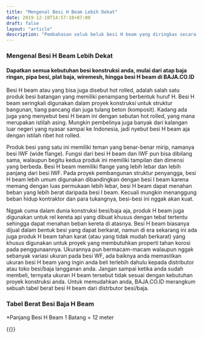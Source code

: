```yaml
---
title: "Mengenal Besi H Beam Lebih Dekat"
date: 2019-12-10T14:57:18+07:00
draft: false
layout: "article"
description: "Pembahasan seluk beluk besi H beam yang diringkas secara singkat, padat dan terperinci bagi anda yang sedang membutuhkan H beam dan ingin membeli H beam murah."
---
```


### Mengenal Besi H Beam Lebih Dekat

#### Dapatkan semua kebutuhan besi konstruksi anda, mulai dari atap baja ringan, pipa besi, plat baja, wiremesh, hingga besi H beam di BAJA.CO.ID

Besi H beam atau yang bisa juga disebut hot rolled, adalah salah satu produk besi batangan yang memiliki penampang berbentuk huruf H. Besi H beam seringkali digunakan dalam proyek konstruksi untuk struktur bangunan, tiang pancang dan juga tulang beton (komposit). Kadang ada juga yang menyebut besi H beam ini dengan sebutan hot rolled, yang mana merupakan istilah asing. Mungkin pembelinya juga banyak dari kalangan luar negeri yang nyasar sampai ke Indonesia, jadi nyebut besi H beam aja dengan istilah ribet hot rolled. 

Produk besi yang satu ini memiliki teman yang benar-benar mirip, namanya besi IWF (wide flange). Fungsi dari besi H beam dan IWF pun bisa dibilang sama, walaupun begitu kedua produk ini memiliki tampilan dan dimensi yang berbeda. Besi H beam memiliki flange yang lebih lebar dan lebih panjang dari besi IWF. Pada proyek pembangunan struktur penyangga, besi H beam lebih umum digunakan dibandingkan dengan besi I beam karena memang dengan luas permukaan lebih lebar, besi H beam dapat menahan beban yang lebih berat daripada besi I beam. Kecuali mungkin menanggung beban hidup kontraktor dan para tukangnya, besi-besi ini nggak akan kuat.

Nggak cuma dalam dunia konstruksi besi/baja aja, produk H beam juga digunakan untuk rel kereta api yang dibuat khusus dengan tebal tertentu sehingga dapat menahan beban kereta di atasnya. Besi H beam biasanya dijual dalam bentuk besi yang dapat berkarat, namun di era sekarang ini ada juga produk H beam tahan karat (atau yang tidak mudah berkarat) yang khusus digunakan untuk proyek yang membutuhkan properti tahan korosi pada penggunaannya. Ukurannya pun bermacam-macam walaupun nggak sebanyak variasi ukuran pada besi WF, ada baiknya anda memastikan ukuran besi H beam yang ingin anda beli terlebih dahulu kepada distributor atau toko besi/baja langganan anda. Jangan sampai ketika anda sudah membeli, ternyata ukuran H beam tersebut tidak sesuai dengan kebutuhan proyek konstruksi anda. Untuk memudahkan anda, BAJA.CO.ID merangkum sebuah tabel berat besi H beam dari distrbutor besi/baja.

### Tabel Berat Besi Baja H Beam

*Panjang Besi H Beam 1 Batang = 12 meter

{{<tabel-berat-h-beam>}}